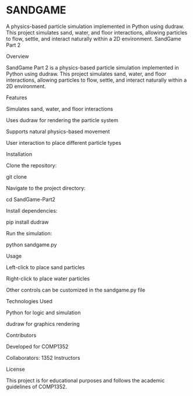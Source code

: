 # SANDGAME
A physics-based particle simulation implemented in Python using dudraw. This project simulates sand, water, and floor interactions, allowing particles to flow, settle, and interact naturally within a 2D environment.
SandGame Part 2

Overview

SandGame Part 2 is a physics-based particle simulation implemented in Python using dudraw. This project simulates sand, water, and floor interactions, allowing particles to flow, settle, and interact naturally within a 2D environment.

Features

Simulates sand, water, and floor interactions

Uses dudraw for rendering the particle system

Supports natural physics-based movement

User interaction to place different particle types

Installation

Clone the repository:

git clone <your-repo-link>

Navigate to the project directory:

cd SandGame-Part2

Install dependencies:

pip install dudraw

Run the simulation:

python sandgame.py

Usage

Left-click to place sand particles

Right-click to place water particles

Other controls can be customized in the sandgame.py file

Technologies Used

Python for logic and simulation

dudraw for graphics rendering

Contributors

Developed for COMP1352

Collaborators: 1352 Instructors

License

This project is for educational purposes and follows the academic guidelines of COMP1352.

